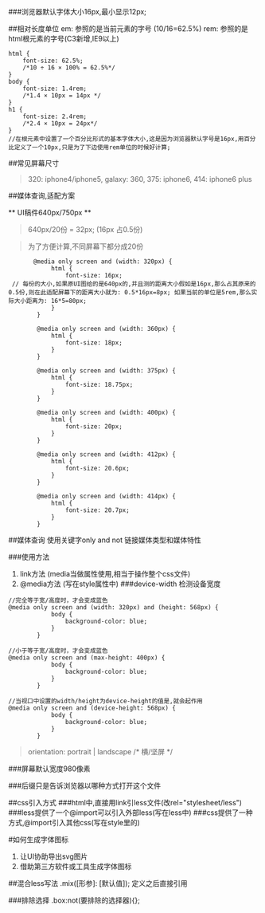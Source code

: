 ###浏览器默认字体大小16px,最小显示12px;

##相对长度单位
em: 参照的是当前元素的字号 (10/16=62.5%)
rem: 参照的是html根元素的字号(C3新增,IE9以上)
```
html {
    font-size: 62.5%;
    /*10 ÷ 16 × 100% = 62.5%*/
}
body {
    font-size: 1.4rem;
    /*1.4 × 10px = 14px */
}
h1 {
    font-size: 2.4rem;
    /*2.4 × 10px = 24px*/
}
//在根元素中设置了一个百分比形式的基本字体大小,这是因为浏览器默认字号是16px,用百分比定义了一个10px,只是为了下边使用rem单位的时候好计算;
```

##常见屏幕尺寸
> 320: iphone4/iphone5, galaxy: 360, 375: iphone6, 414: iphone6 plus

##媒体查询,适配方案

** UI稿件640px/750px **
> 640px/20份 = 32px; (16px 占0.5份)

>为了方便计算,不同屏幕下都分成20份

```
       @media only screen and (width: 320px) {
			html {
				font-size: 16px; // 每份的大小,如果原UI图给的是640px的,并且测的距离大小假如是16px,那么占其原来的0.5份,则在此适配屏幕下的距离大小就为: 0.5*16px=8px; 如果当前的单位是5rem,那么实际大小距离为: 16*5=80px;
			}
		}

		@media only screen and (width: 360px) {
			html {
				font-size: 18px;
			}
		}

		@media only screen and (width: 375px) {
			html {
				font-size: 18.75px;
			}
		}

		@media only screen and (width: 400px) {
			html {
				font-size: 20px;
			}
		}

		@media only screen and (width: 412px) {
			html {
				font-size: 20.6px;
			}
		}

		@media only screen and (width: 414px) {
			html {
				font-size: 20.7px;
			}
		}
```



##媒体查询
使用关键字only and not  链接媒体类型和媒体特性

###使用方法
1. link方法  (media当做属性使用,相当于操作整个css文件)
2. @media方法  (写在style属性中)
###device-width  检测设备宽度

```
//完全等于宽/高度时，才会变成蓝色
@media only screen and (width: 320px) and (height: 568px) {
			body {
				background-color: blue;
			}
		}
```

```
//小于等于宽/高度时，才会变成蓝色
@media only screen and (max-height: 400px) {
			body {
				background-color: blue;
			}
		}
```

```
//当视口中设置的width/height为device-height的值是,就会起作用
@media only screen and (device-height: 568px) {
			body {
				background-color: blue;
			}
		}
```

> orientation: portrait | landscape 
		/* 横/坚屏 */


###屏幕默认宽度980像素

###后缀只是告诉浏览器以哪种方式打开这个文件

##css引入方式
###html中,直接用link引less文件(改rel="stylesheet/less")
###less提供了一个@import可以引入外部less(写在less中)
###css提供了一种方式,@import引入其他css(写在style里的)

#如何生成字体图标
1. 让UI协助导出svg图片
2. 借助第三方软件或工具生成字体图标

##混合less写法
.mix([形参]: [默认值]);  定义之后直接引用

###排除选择  .box:not(要排除的选择器){};















